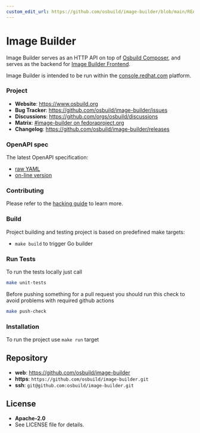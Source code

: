 ```yaml
---
custom_edit_url: https://github.com/osbuild/image-builder/blob/main/README.md
---
```

Image Builder
=============

Image Builder serves as an HTTP API on top of [Osbuild
Composer](https://github.com/osbuild/osbuild-composer), and serves as the
backend for [Image Builder
Frontend](https://github.com/osbuild/image-builder-frontend/).

Image Builder is intended to be run within the
[console.redhat.com](https://console.redhat.com) platform.

### Project

 * **Website**: https://www.osbuild.org
 * **Bug Tracker**: https://github.com/osbuild/image-builder/issues
 * **Discussions**: https://github.com/orgs/osbuild/discussions
 * **Matrix**: [#image-builder on fedoraproject.org](https://matrix.to/#/#image-builder:fedoraproject.org)
 * **Changelog**: https://github.com/osbuild/image-builder/releases

### OpenAPI spec

The latest OpenAPI specification:

* [raw YAML](https://github.com/osbuild/image-builder/blob/main/internal/v1/api.yaml)
* [on-line version](https://redocly.github.io/redoc/?url=https://raw.githubusercontent.com/osbuild/image-builder/main/internal/v1/api.yaml)

### Contributing

Please refer to the [hacking guide](HACKING.md) to learn more.

### Build

Project building and testing project is based on predefined make targets:

 * `make build` to trigger Go builder

### Run Tests

To run the tests locally just call

```sh
make unit-tests
```

Before pushing something for a pull request you should run this check to avoid problems with required github actions

```sh
make push-check
```

### Installation

To run the project use `make run` target

## Repository

 - **web**:   https://github.com/osbuild/image-builder
 - **https**: `https://github.com/osbuild/image-builder.git`
 - **ssh**:   `git@github.com:osbuild/image-builder.git`

## License

 - **Apache-2.0**
 - See LICENSE file for details.

